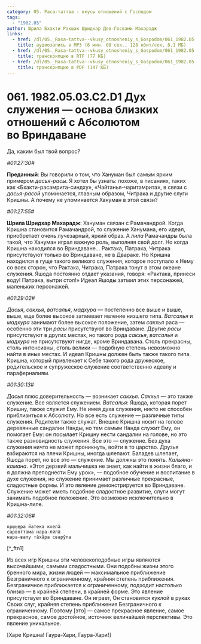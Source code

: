 ```yaml
---
category: 05. Раса-таттва - вкусы отношений с Господом
tags:
  - "1982.05"
author: Шрила Бхакти Ракшак Шридхар Дев-Госвами Махарадж
links:
  - href: /dl/05._Rasa-tattva--vkusy_otnosheniy_s_Gospodom/061_1982.05.03.C2.D1_SridharMj_Duh_sluzhenija--osnova_blizkih_otnoshenij_s_Absoljutom_vo_Vrindavane.mp3
    title: аудиозапись в MP3 (6 мин. 08 сек., 128 кбит/сек, 8.1 МБ)
  - href: /dl/05._Rasa-tattva--vkusy_otnosheniy_s_Gospodom/061_1982.05.03.C2.D1_SridharMj_Duh_sluzhenija--osnova_blizkih_otnoshenij_s_Absoljutom_vo_Vrindavane.rtf
    title: транскрипцию в RTF (77 КБ)
  - href: /dl/05._Rasa-tattva--vkusy_otnosheniy_s_Gospodom/061_1982.05.03.C2.D1_SridharMj_Duh_sluzhenija--osnova_blizkih_otnoshenij_s_Absoljutom_vo_Vrindavane.pdf
    title: транскрипцию в PDF (147 КБ)
---
```


# 061. 1982.05.03.C2.D1 Дух служения — основа близких отношений с Абсолютом во Вриндаване

Да, каким был твой вопрос?

*#01:27:30#*

**Преданный**: Вы говорили о том, что Хануман был самым ярким примером *дасья-расы*. Я хотел бы узнать: похоже, в писаниях, таких как «Бхакти-расамрита-синдху», «Чайтанья-чаритамрита», в связи с *дасья-расой* упоминается, главным образом, Читрака и другие слуги Кришны. А почему не упоминается Хануман в этой связи?

*#01:27:55#*

**Шрила Шридхар Махарадж**: Хануман связан с Рамачандрой. Когда Кришна становится Рамачандрой, то служение Ханумана, его идеал, приобретает очень лучезарный, яркий образ. А *лила* Рамачандры была такой, что Хануман играл важную роль, выполняя свой долг. Но когда Кришна находился во Вриндаване… Рактака, Патрака, Читрака присутствуют только во Вриндаване, не в Двараке. Но Кришна находился в гуще такого великого служения, которое поступало к Нему со всех сторон, что Рактака, Читрака, Патрака тонут в этом океане служения. Яшода постоянно отдает указания, говоря: «Рактака, принеси воду! Патрака, вытри стол!» Идеал Яшоды затмил этих персонажей, маленьких персонажей.

*#01:29:02#*

*Дасья*, *сакхья*, *ватсалья*, *мадхура* — постепенно все выше и выше, выше, еще более высокое затмевает явление низшего типа. *Ватсалья* и *мадхура* занимают более высокое положение, затем *сакхья* раса — особенно эти три *расы* присутствуют во Вриндаване. Другие *расы* присутствуют в других местах, но такого рода *сакхья*, *ватсалья* и *мадхура* не присутствуют нигде, кроме Вриндавана. Столь прекрасны, столь интенсивны, столь велики — подобную степень невозможно найти в иных местах. И идеал Кришны должен быть также такого типа. Кришна, который привлекает к Себе такого рода дружеское, родительское и супружеское служение соответственно идеалу и параферналиям.

*#01:30:13#*

*Дасья* плюс доверительность — возникает *сакхья*. *Сакхья* — это также служение. Все является служением. *Ватсалья*: Яшода, которая порет Кришну, также служит Ему. Не имея духа служения, никто не способен приблизиться к Абсолюту. Но все есть служение — различные типы служения. Родители также служат. Внешне Кришна носит на голове деревянные сандалии Нанды, но тем самым Нанда служит Ему, он помогает Ему: он посылает Кришну нести сандалии на голове, но это также разновидность служения. Все это — служение. Без духа служения ничто не может проникнуть, войти в то царство. Друзья взбираются на плечи Кришны, иногда шлепают. Баладев шлепает, Яшода порет, но все это — служение. Мы должны это понять. *Кальяна-камана*. «Этот дерзкий мальчишка не знает, как найти в жизни благо, и я должна преподнести Ему урок», — подобное обучение и воспитание в духе служения, но служение принимает различные прекрасные, сладостные формы. И это явление демонстрируется во Вриндаване. Служение может иметь подобное сладостное развитие, слуги могут занимать подобное положение. Это возможно исключительно в Кришна-лиле.

*#01:32:06#*

    кр̣ш̣н̣ера йатека кхела̄
    сарвоттама нара-лӣла̄
    нара-вапу та̄ха̄ра сварӯпа
[^_ftn1]

Из всех игр Кришны эти человекоподобные игры являются высочайшими, самыми сладостными. Они подобны жизни этого бренного мира, жизни людей — максимальное приближение Безграничного к ограниченному, крайняя степень приближения. Безграничное приближается к ограниченному, подходит настолько близко — в крайней степени, в крайней форме. Это явление присутствует во Вриндаване. Он играет, Он становится куклой в руках Своих слуг, крайняя степень приближения Безграничного к ограниченному. Поэтому [это] — самое прекрасное явление, самое прекрасное, самое достойное, источник величайшей перспективы. Это явление уникальное.

[Харе Кришна! Гаура-Хари, Гаура-Хари!]

